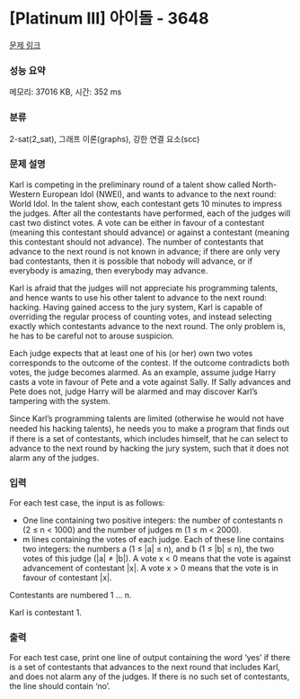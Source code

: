 # [Platinum III] 아이돌 - 3648 

[문제 링크](https://www.acmicpc.net/problem/3648) 

### 성능 요약

메모리: 37016 KB, 시간: 352 ms

### 분류

2-sat(2_sat), 그래프 이론(graphs), 강한 연결 요소(scc)

### 문제 설명

<p>Karl is competing in the preliminary round of a talent show called North-Western European Idol (NWEI), and wants to advance to the next round: World Idol. In the talent show, each contestant gets 10 minutes to impress the judges. After all the contestants have performed, each of the judges will cast two distinct votes. A vote can be either in favour of a contestant (meaning this contestant should advance) or against a contestant (meaning this contestant should not advance). The number of contestants that advance to the next round is not known in advance; if there are only very bad contestants, then it is possible that nobody will advance, or if everybody is amazing, then everybody may advance.</p>

<p>Karl is afraid that the judges will not appreciate his programming talents, and hence wants to use his other talent to advance to the next round: hacking. Having gained access to the jury system, Karl is capable of overriding the regular process of counting votes, and instead selecting exactly which contestants advance to the next round. The only problem is, he has to be careful not to arouse suspicion.</p>

<p>Each judge expects that at least one of his (or her) own two votes corresponds to the outcome of the contest. If the outcome contradicts both votes, the judge becomes alarmed. As an example, assume judge Harry casts a vote in favour of Pete and a vote against Sally. If Sally advances and Pete does not, judge Harry will be alarmed and may discover Karl’s tampering with the system.</p>

<p>Since Karl’s programming talents are limited (otherwise he would not have needed his hacking talents), he needs you to make a program that ﬁnds out if there is a set of contestants, which includes himself, that he can select to advance to the next round by hacking the jury system, such that it does not alarm any of the judges.</p>

### 입력 

 <p>For each test case, the input is as follows:</p>

<ul>
	<li>One line containing two positive integers: the number of contestants n (2 ≤ n < 1000) and the number of judges m (1 ≤ m < 2000).</li>
	<li>m lines containing the votes of each judge. Each of these line contains two integers: the numbers a (1 ≤ |a| ≤ n), and b (1 ≤ |b| ≤ n), the two votes of this judge (|a| ≠ |b|). A vote x < 0 means that the vote is against advancement of contestant |x|. A vote x > 0 means that the vote is in favour of contestant |x|.</li>
</ul>

<p>Contestants are numbered 1 ... n.</p>

<p>Karl is contestant 1.</p>

### 출력 

 <p>For each test case, print one line of output containing the word ‘yes’ if there is a set of contestants that advances to the next round that includes Karl, and does not alarm any of the judges. If there is no such set of contestants, the line should contain ‘no’.</p>


